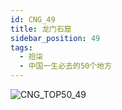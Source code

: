 ```yaml
---
id: CNG_49
title: 龙门石窟
sidebar_position: 49
tags:
  - 拾柒
  - 中国一生必去的50个地方
---
```

![CNG_TOP50_49](/img/love/CNG_TOP50/49.jpeg)
